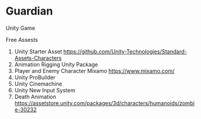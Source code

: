 # Guardian
 Unity Game

Free Assests

1. Unity Starter Asset https://github.com/Unity-Technologies/Standard-Assets-Characters
2. Animation Rigging Unity Package
3. Player and Enemy Character Mixamo https://www.mixamo.com/
4. Unity ProBuilder
5. Unity Cinemachine
6. Unity New Input System
7. Death Animation https://assetstore.unity.com/packages/3d/characters/humanoids/zombie-30232
